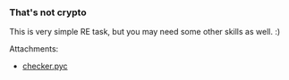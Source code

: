 ### That's not crypto

This is very simple RE task, but you may need some other skills as well. :)



Attachments:
* [checker.pyc](./public/checker.pyc)